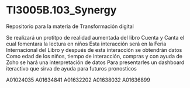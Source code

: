 # TI3005B.103_Synergy
Repositorio para la materia de Transformación digital

Se realizará un protitpo de realidad aumentada del libro Cuenta y Canta el cual fomentara la lectura en niños
Esta interacción será en la Feria Internacional del Libro y después de esta interacción se obtendrán datos
Como edad de los niños, tiempo de interacción, compras y con ayuda de Zoho se hará una interpretación de datos
Para presentarles un dashboard iteractivo que sirva de ayuda para futuros pronosticos 

A01024035
A01634841
A01632202
A01638032
A01636899
